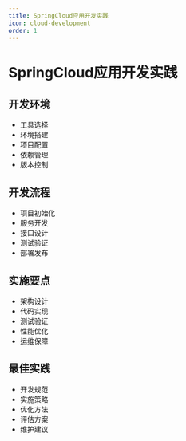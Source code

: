 ```yaml
---
title: SpringCloud应用开发实践
icon: cloud-development
order: 1
---
```


# SpringCloud应用开发实践

## 开发环境
- 工具选择
- 环境搭建
- 项目配置
- 依赖管理
- 版本控制

## 开发流程
- 项目初始化
- 服务开发
- 接口设计
- 测试验证
- 部署发布

## 实施要点
- 架构设计
- 代码实现
- 测试验证
- 性能优化
- 运维保障

## 最佳实践
- 开发规范
- 实施策略
- 优化方法
- 评估方案
- 维护建议
